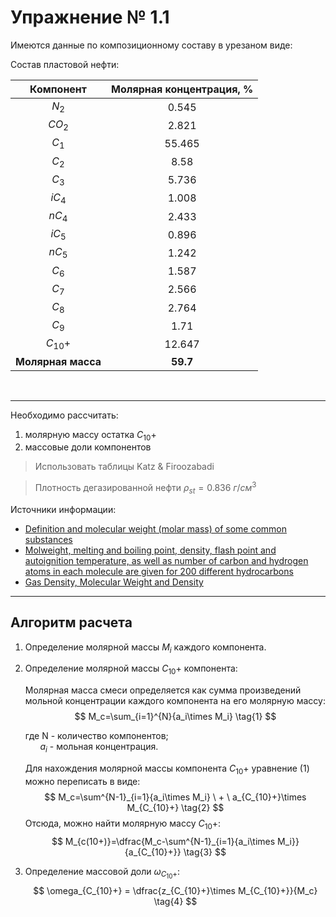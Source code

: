 # Упражнение № 1.1
Имеются данные по композиционному составу в урезаном виде:

Состав пластовой нефти:

|Компонент|Молярная концентрация, %|
|:-------:|:----------------------:|
|$N_2$|0.545|
|$CO_2$|2.821|
|$C_1$|55.465|
|$C_2$|8.58|
|$C_3$|5.736|
|$iC_4$|1.008|
|$nC_4$|2.433|
|$iC_5$|0.896|
|$nC_5$|1.242|
|$C_6$|1.587|
|$C_7$|2.566|
|$C_8$|2.764|
|$C_9$|1.71|
|$C_{10}+$|12.647|
|**Молярная масса**|**59.7**|

&nbsp;

---

Необходимо рассчитать:

1. молярную массу остатка $C_{10}+$
2. массовые доли компонентов
> Использовать таблицы Katz & Firoozabadi

> Плотность дегазированной нефти $\rho_{st} = 0.836 \ г/см^3$

Источники информации:

* [Definition and molecular weight (molar mass) of some common substances ](https://www.engineeringtoolbox.com/molecular-weight-gas-vapor-d_1156.html)
* [Molweight, melting and boiling point, density, flash point and autoignition temperature, as well as number of carbon and hydrogen atoms in each molecule are given for 200 different hydrocarbons ](https://www.engineeringtoolbox.com/hydrocarbon-boiling-melting-flash-autoignition-point-density-gravity-molweight-d_1966.html)
* [Gas Density, Molecular Weight and Density](http://www.teknopoli.com/PDF/Gas_Density_Table.pdf)


---

## Алгоритм расчета

1. Определение молярной массы $M_i$ каждого компонента.
2. Определение молярной массы $C_{10}+$ компонента:
   
    Молярная масса смеси определяется как сумма произведений мольной концентрации каждого компонента на его молярную массу:
    $$
    M_c=\sum_{i=1}^{N}{a_i\times M_i}
    \tag{1}
    $$

    где N - количество компонентов;  
    &nbsp;&nbsp;&nbsp;&nbsp;&nbsp; $a_i$ - мольная концентрация.


    Для нахождения молярной массы компонента $C_{10}+$ уравнение (1) можно переписать в виде:
    $$
    M_c=\sum^{N-1}_{i=1}{a_i\times M_i} \ + \ a_{C_{10}+}\times M_{C_{10}+}
    \tag{2}
    $$
    Отсюда, можно найти молярную массу $C_{10}+$:
    $$
    M_{c(10+)}=\dfrac{M_c-\sum^{N-1}_{i=1}{a_i\times M_i}}{a_{C_{10}+}}
    \tag{3}
    $$
3. Определение массовой доли $\omega_{C_{10}+}$:
    $$
    \omega_{C_{10}+} = \dfrac{z_{C_{10}+}\times M_{C_{10}+}}{M_c}
    \tag{4}
    $$
